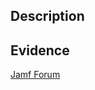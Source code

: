 ## Description

## Evidence

[Jamf Forum](https://community.jamf.com/t5/jamf-pro/third-party-security-issue/td-p/253740)